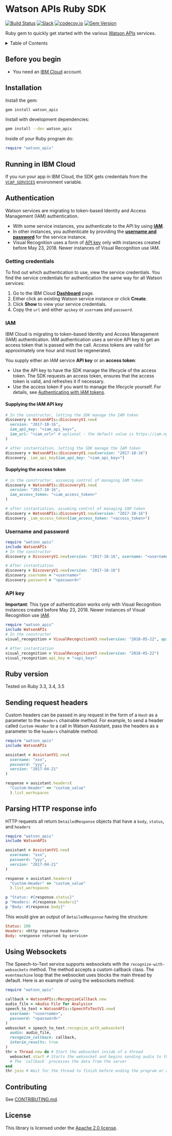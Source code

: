 # Watson APIs Ruby SDK

[![Build Status](https://travis-ci.org/watson-developer-cloud/ruby-sdk.svg?branch=master)](https://travis-ci.org/watson-developer-cloud/ruby-sdk)
[![Slack](https://wdc-slack-inviter.mybluemix.net/badge.svg)](https://wdc-slack-inviter.mybluemix.net)
[![codecov.io](https://codecov.io/github/watson-developer-cloud/ruby-sdk/coverage.svg?branch=master)](https://codecov.io/github/watson-developer-cloud/ruby-sdk?branch=master)
[![Gem Version](https://badge.fury.io/rb/watson_apis.svg)](https://badge.fury.io/rb/watson_apis)

Ruby gem to quickly get started with the various [Watson APIs][wdc] services.

<details>
  <summary>Table of Contents</summary>

  * [Before you begin](#before-you-begin)
  * [Installation](#installation)
  * [Running in IBM Cloud](#running-in-ibm-cloud)
  * [Authentication](#authentication)
    * [Getting credentials](#getting-credentials)
    * [IAM](#iam)
    * [Username and password](#username-and-password)
    * [API key](#api-key)
  * [Ruby version](#ruby-version)
  * [Sending request headers](#sending-request-headers)
  * [Parsing HTTP response info](#parsing-http-response-info)
  * [Using Websockets](#using-websockets)
  * [License](#license)
  * [Contributing](#contributing)

</details>

## Before you begin
* You need an [IBM Cloud][ibm-cloud-onboarding] account.

## Installation

Install the gem:

```bash
gem install watson_apis
```

Install with development dependencies:

```bash
gem install --dev watson_apis
```

Inside of your Ruby program do:

```ruby
require "watson_apis"
```

## Running in IBM Cloud

If you run your app in IBM Cloud, the SDK gets credentials from the [`VCAP_SERVICES`][vcap_services] environment variable. 

## Authentication

Watson services are migrating to token-based Identity and Access Management (IAM) authentication.

- With some service instances, you authenticate to the API by using **[IAM](#iam)**.
- In other instances, you authenticate by providing the **[username and password](#username-and-password)** for the service instance.
- Visual Recognition uses a form of [API key](#api-key) only with instances created before May 23, 2018. Newer instances of Visual Recognition use IAM.

### Getting credentials
To find out which authentication to use, view the service credentials. You find the service credentials for authentication the same way for all Watson services:

1.  Go to the IBM Cloud **[Dashboard][watson-dashboard]** page.
1.  Either click an existing Watson service instance or click **Create**.
1.  Click **Show** to view your service credentials.
1.  Copy the `url` and either `apikey` or `username` and `password`.

### IAM

IBM Cloud is migrating to token-based Identity and Access Management (IAM) authentication. IAM authentication uses a service API key to get an access token that is passed with the call. Access tokens are valid for approximately one hour and must be regenerated.

You supply either an IAM service **API key** or an **access token**:

- Use the API key to have the SDK manage the lifecycle of the access token. The SDK requests an access token, ensures that the access token is valid, and refreshes it if necessary.
- Use the access token if you want to manage the lifecycle yourself. For details, see [Authenticating with IAM tokens](https://console.bluemix.net/docs/services/watson/getting-started-iam.html).

#### Supplying the IAM API key

```ruby
# In the constructor, letting the SDK manage the IAM token
discovery = WatsonAPIs::DiscoveryV1.new(
  version: "2017-10-16",
  iam_api_key: "<iam_api_key>",
  iam_url: "<iam_url>" # optional - the default value is https://iam.ng.bluemix.net/identity/token
)
```

```ruby
# after instantiation, letting the SDK manage the IAM token
discovery = WatsonAPIs::DiscoveryV1.new(version: "2017-10-16")
discovery._iam_api_key(iam_api_key: "<iam_api_key>")
```

#### Supplying the access token
```ruby
# in the constructor, assuming control of managing IAM token
discovery = WatsonAPIs::DiscoveryV1.new(
  version: "2017-10-16",
  iam_access_token: "<iam_access_token>"
)
```

```ruby
# after instantiation, assuming control of managing IAM token
discovery = WatsonAPIs::DiscoveryV1.new(version: "2017-10-16")
discovery._iam_access_token(iam_access_token: "<access_token>")
```

### Username and password
```ruby
require "watson_apis"
include WatsonAPIs
# In the constructor
discovery = DiscoveryV1.new(version: "2017-10-16", username: "<username>", password: "<password>")
```

```ruby
# After instantiation
discovery = DiscoveryV1.new(version: "2017-10-16")
discovery.username = "<username>"
discovery.password = "<password>"
```

### API key

**Important**: This type of authentication works only with Visual Recognition instances created before May 23, 2018. Newer instances of Visual Recognition use [IAM](#iam).

```ruby
require "watson_apis"
include WatsonAPIs
# In the constructor
visual_recognition = VisualRecognitionV3.new(version: "2018-05-22", api_key: "<api_key>")
```

```ruby
# After instantiation
visual_recognition = VisualRecognitionV3.new(version: "2018-05-22")
visual_recognition.api_key = "<api_key>"
```

## Ruby version

Tested on Ruby 3.3, 3.4, 3.5


## Sending request headers
Custom headers can be passed in any request in the form of a `Hash` as a parameter to the `headers` chainable method. For example, to send a header called `Custom-Header` to a call in Watson Assistant, pass
the headers as a parameter to the `headers` chainable method:
```ruby
require "watson_apis"
include WatsonAPIs

assistant = AssistantV1.new(
  username: "xxx",
  password: "yyy",
  version: "2017-04-21"
)

response = assistant.headers(
  "Custom-Header" => "custom_value"
  ).list_workspaces
```

## Parsing HTTP response info
HTTP requests all return `DetailedResponse` objects that have a `body`, `status`, and `headers`
```ruby
require "watson_apis"
include WatsonAPIs

assistant = AssistantV1.new(
  username: "xxx",
  password: "yyy",
  version: "2017-04-21"
)

response = assistant.headers(
  "Custom-Header" => "custom_value"
  ).list_workspaces

p "Status: #{response.status}"
p "Headers: #{response.headers}"
p "Body: #{response.body}"
```

This would give an output of `DetailedResponse` having the structure:
```ruby
Status: 200
Headers: <http response headers>
Body: <response returned by service>
```

## Using Websockets

The Speech-to-Text service supports websockets with the `recognize-with-websockets` method. The method accepts a custom callback class. The `eventmachine` loop that the websocket uses blocks the main thread by default. Here is an example of using the websockets method:

```ruby
require "watson_apis"

callback = WatsonAPIs::RecognizeCallback.new
audio_file = <Audio File for Analysis>
speech_to_text = WatsonAPIs::SpeechToTextV1.new(
  username: "<username>",
  password: "<password>"
)
websocket = speech_to_text.recognize_with_websocket(
  audio: audio_file,
  recognize_callback: callback,
  interim_results: true
)
thr = Thread.new do # Start the websocket inside of a thread
  websocket.start # Starts the websocket and begins sending audio to the server.
  # The `callback` processes the data from the server
end
thr.join # Wait for the thread to finish before ending the program or running other code
```

## Contributing

See [CONTRIBUTING.md][CONTRIBUTING].

## License

This library is licensed under the [Apache 2.0 license][license].

[wdc]: http://www.ibm.com/watson/developercloud/
[ibm_cloud]: https://console.bluemix.net
[watson-dashboard]: https://console.bluemix.net/dashboard/apps?category=watson
[examples]: https://github.com/watson-developer-cloud/ruby-sdk/tree/master/examples
[CONTRIBUTING]: https://github.com/watson-developer-cloud/ruby-sdk/blob/master/CONTRIBUTING.md
[license]: http://www.apache.org/licenses/LICENSE-2.0
[vcap_services]: https://console.bluemix.net/docs/services/watson/getting-started-variables.html
[ibm-cloud-onboarding]: http://console.bluemix.net/registration?target=/developer/watson&cm_sp=WatsonPlatform-WatsonServices-_-OnPageNavLink-IBMWatson_SDKs-_-Ruby
